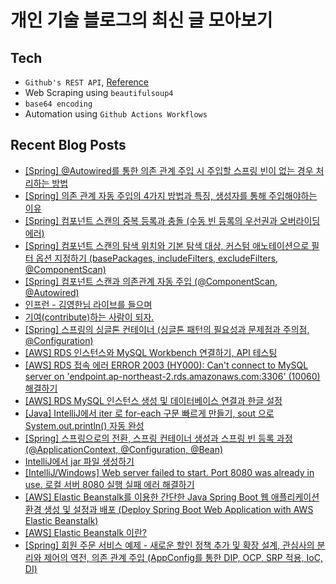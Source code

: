 # 개인 기술 블로그의 최신 글 모아보기 <br> 
 ## Tech 
 - `Github's REST API`, [Reference](https://docs.github.com/ko/rest/repos/contents?apiVersion=2022-11-28#create-or-update-file-contents) 
 - Web Scraping using `beautifulsoup4` 
 - `base64 encoding` 
 - Automation using `Github Actions Workflows` 

 ## Recent Blog Posts 


- [[Spring] @Autowired를 통한 의존 관계 주입 시 주입할 스프링 빈이 없는 경우 처리하는 방법](https://dream-and-develop.tistory.com/435)
- [[Spring] 의존 관계 자동 주입의 4가지 방법과 특징, 생성자를 통해 주입해야하는 이유](https://dream-and-develop.tistory.com/434)
- [[Spring] 컴포넌트 스캔의 중복 등록과 충돌 (수동 빈 등록의 우선권과 오버라이딩 에러)](https://dream-and-develop.tistory.com/432)
- [[Spring] 컴포넌트 스캔의 탐색 위치와 기본 탐색 대상, 커스텀 애노테이션으로 필터 옵션 지정하기 (basePackages, includeFilters, excludeFilters, @ComponentScan)](https://dream-and-develop.tistory.com/431)
- [[Spring] 컴포넌트 스캔과 의존관계 자동 주입 (@ComponentScan, @Autowired)](https://dream-and-develop.tistory.com/429)
- [인프런 - 김영한님 라이브를 들으며](https://dream-and-develop.tistory.com/428)
- [기여(contribute)하는 사람이 되자.](https://dream-and-develop.tistory.com/424)
- [[Spring] 스프링의 싱글톤 컨테이너 (싱글톤 패턴의 필요성과 문제점과 주의점, @Configuration)](https://dream-and-develop.tistory.com/420)
- [[AWS] RDS 인스턴스와 MySQL Workbench 연결하기, API 테스팅](https://dream-and-develop.tistory.com/419)
- [[AWS] RDS 접속 에러 ERROR 2003 (HY000): Can't connect to MySQL server on 'endpoint.ap-northeast-2.rds.amazonaws.com:3306' (10060) 해결하기](https://dream-and-develop.tistory.com/417)
- [[AWS] RDS MySQL 인스턴스 생성 및 데이터베이스 연결과 한글 설정](https://dream-and-develop.tistory.com/416)
- [[Java] IntelliJ에서 iter 로 for-each 구문 빠르게 만들기, sout 으로 System.out.println() 자동 완성](https://dream-and-develop.tistory.com/414)
- [[Spring] 스프링으로의 전환, 스프링 컨테이너 생성과 스프링 빈 등록 과정 (@ApplicationContext, @Configuration, @Bean)](https://dream-and-develop.tistory.com/413)
- [IntelliJ에서 jar 파일 생성하기](https://dream-and-develop.tistory.com/412)
- [[IntelliJ/Windows] Web server failed to start. Port 8080 was already in use. 로컬 서버 8080 실행 실패 에러 해결하기](https://dream-and-develop.tistory.com/410)
- [[AWS] Elastic Beanstalk를 이용한 간단한 Java Spring Boot 웹 애플리케이션 환경 생성 및 설정과 배포 (Deploy Spring Boot Web Application with AWS Elastic Beanstalk)](https://dream-and-develop.tistory.com/409)
- [[AWS] Elastic Beanstalk 이란?](https://dream-and-develop.tistory.com/408)
- [[Spring] 회원 주문 서비스 예제 - 새로운 할인 정책 추가 및 확장 설계, 관심사의 분리와 제어의 역전, 의존 관계 주입 (AppConfig를 통한 DIP, OCP, SRP 적용, IoC, DI)](https://dream-and-develop.tistory.com/406)